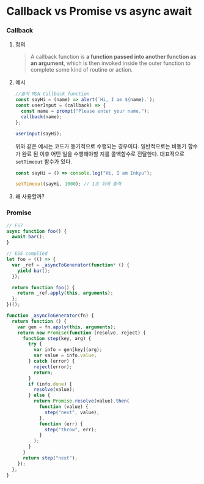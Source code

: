 # Callback vs Promise vs async await

### Callback

1. 정의

   > A callback function is **a function passed into another function as an argument**, which is then invoked inside the outer function to complete some kind of routine or action.

2. 예시

   ```javascript
   //출처 MDN Callback function
   const sayHi = (name) => alert(`Hi, I am ${name}.`);
   const userInput = (callback) => {
     const name = prompt("Please enter your name.");
     callback(name);
   };

   userInput(sayHi);
   ```

   위와 같은 예시는 코드가 동기적으로 수행되는 경우이다.
   일반적으로는 비동기 함수가 완료 된 이후 어떤 일을 수행해야할 지를 콜백함수로 전달한다.
   대표적으로 `setTimeout` 함수가 있다.

   ```javascript
   const sayHi = () => console.log("Hi, I am Inkyu");

   setTimeout(sayHi, 1000); // 1초 뒤에 출력
   ```

3. 왜 사용할까?

### Promise

```javascript
// ES7
async function foo() {
  await bar();
}

// ES5 complied
let foo = (() => {
  var _ref = _asyncToGenerator(function* () {
    yield bar();
  });

  return function foo() {
    return _ref.apply(this, arguments);
  };
})();

function _asyncToGenerator(fn) {
  return function () {
    var gen = fn.apply(this, arguments);
    return new Promise(function (resolve, reject) {
      function step(key, arg) {
        try {
          var info = gen[key](arg);
          var value = info.value;
        } catch (error) {
          reject(error);
          return;
        }
        if (info.done) {
          resolve(value);
        } else {
          return Promise.resolve(value).then(
            function (value) {
              step("next", value);
            },
            function (err) {
              step("throw", err);
            }
          );
        }
      }
      return step("next");
    });
  };
}
```
